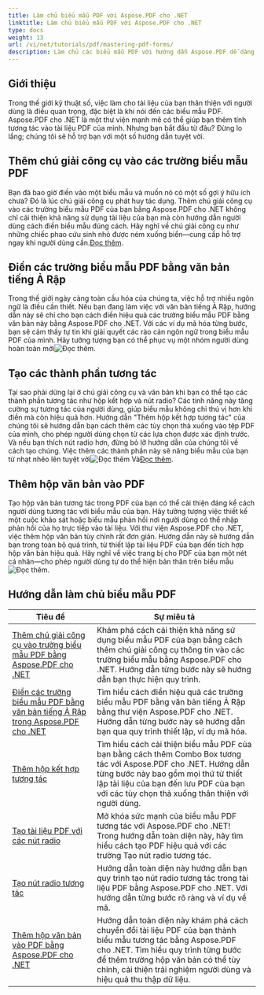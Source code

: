 ```yaml
---
title: Làm chủ biểu mẫu PDF với Aspose.PDF cho .NET
linktitle: Làm chủ biểu mẫu PDF với Aspose.PDF cho .NET
type: docs
weight: 13
url: /vi/net/tutorials/pdf/mastering-pdf-forms/
description: Làm chủ các biểu mẫu PDF với hướng dẫn Aspose.PDF dễ dàng cho .NET của chúng tôi. Học cách thêm chú giải công cụ, điền trường và tạo các thành phần tương tác.
---
```

## Giới thiệu

Trong thế giới kỹ thuật số, việc làm cho tài liệu của bạn thân thiện với người dùng là điều quan trọng, đặc biệt là khi nói đến các biểu mẫu PDF. Aspose.PDF cho .NET là một thư viện mạnh mẽ có thể giúp bạn thêm tính tương tác vào tài liệu PDF của mình. Nhưng bạn bắt đầu từ đâu? Đừng lo lắng; chúng tôi sẽ hỗ trợ bạn với một số hướng dẫn tuyệt vời.

## Thêm chú giải công cụ vào các trường biểu mẫu PDF

 Bạn đã bao giờ điền vào một biểu mẫu và muốn nó có một số gợi ý hữu ích chưa? Đó là lúc chú giải công cụ phát huy tác dụng. Thêm chú giải công cụ vào các trường biểu mẫu PDF của bạn bằng Aspose.PDF cho .NET không chỉ cải thiện khả năng sử dụng tài liệu của bạn mà còn hướng dẫn người dùng cách điền biểu mẫu đúng cách. Hãy nghĩ về chú giải công cụ như những chiếc phao cứu sinh nhỏ được ném xuống biển—cung cấp hỗ trợ ngay khi người dùng cần.[Đọc thêm](./adding-tooltips-to-pdf-form-fields/).

## Điền các trường biểu mẫu PDF bằng văn bản tiếng Ả Rập

Trong thế giới ngày càng toàn cầu hóa của chúng ta, việc hỗ trợ nhiều ngôn ngữ là điều cần thiết. Nếu bạn đang làm việc với văn bản tiếng Ả Rập, hướng dẫn này sẽ chỉ cho bạn cách điền hiệu quả các trường biểu mẫu PDF bằng văn bản này bằng Aspose.PDF cho .NET. Với các ví dụ mã hóa từng bước, bạn sẽ cảm thấy tự tin khi giải quyết các rào cản ngôn ngữ trong biểu mẫu PDF của mình. Hãy tưởng tượng bạn có thể phục vụ một nhóm người dùng hoàn toàn mới![Đọc thêm](./fill-pdf-form-fields-with-arabic-text/).

## Tạo các thành phần tương tác

 Tại sao phải dừng lại ở chú giải công cụ và văn bản khi bạn có thể tạo các thành phần tương tác như hộp kết hợp và nút radio? Các tính năng này tăng cường sự tương tác của người dùng, giúp biểu mẫu không chỉ thú vị hơn khi điền mà còn hiệu quả hơn. Hướng dẫn "Thêm hộp kết hợp tương tác" của chúng tôi sẽ hướng dẫn bạn cách thêm các tùy chọn thả xuống vào tệp PDF của mình, cho phép người dùng chọn từ các lựa chọn được xác định trước. Và nếu bạn thích nút radio hơn, đừng bỏ lỡ hướng dẫn của chúng tôi về cách tạo chúng. Việc thêm các thành phần này sẽ nâng biểu mẫu của bạn từ nhạt nhẽo lên tuyệt vời![Đọc thêm](./add-interactive-combo-boxes/) Và[Đọc thêm](./create-interactive-radio-buttons/).


## Thêm hộp văn bản vào PDF

Tạo hộp văn bản tương tác trong PDF của bạn có thể cải thiện đáng kể cách người dùng tương tác với biểu mẫu của bạn. Hãy tưởng tượng việc thiết kế một cuộc khảo sát hoặc biểu mẫu phản hồi nơi người dùng có thể nhập phản hồi của họ trực tiếp vào tài liệu. Với thư viện Aspose.PDF cho .NET, việc thêm hộp văn bản tùy chỉnh rất đơn giản. Hướng dẫn này sẽ hướng dẫn bạn trong toàn bộ quá trình, từ thiết lập tài liệu PDF của bạn đến tích hợp hộp văn bản hiệu quả. Hãy nghĩ về việc trang bị cho PDF của bạn một nét cá nhân—cho phép người dùng tự do thể hiện bản thân trên biểu mẫu![Đọc thêm](./adding-text-boxes/).

## Hướng dẫn làm chủ biểu mẫu PDF
| Tiêu đề | Sự miêu tả |
| --- | --- | 
| [Thêm chú giải công cụ vào trường biểu mẫu PDF bằng Aspose.PDF cho .NET](./adding-tooltips-to-pdf-form-fields/) | Khám phá cách cải thiện khả năng sử dụng biểu mẫu PDF của bạn bằng cách thêm chú giải công cụ thông tin vào các trường biểu mẫu bằng Aspose.PDF cho .NET. Hướng dẫn từng bước này sẽ hướng dẫn bạn thực hiện quy trình. |  
| [Điền các trường biểu mẫu PDF bằng văn bản tiếng Ả Rập trong Aspose.PDF cho .NET](./fill-pdf-form-fields-with-arabic-text/) | Tìm hiểu cách điền hiệu quả các trường biểu mẫu PDF bằng văn bản tiếng Ả Rập bằng thư viện Aspose.PDF cho .NET. Hướng dẫn từng bước này sẽ hướng dẫn bạn qua quy trình thiết lập, ví dụ mã hóa. |  
| [Thêm hộp kết hợp tương tác](./add-interactive-combo-boxes/) | Tìm hiểu cách cải thiện biểu mẫu PDF của bạn bằng cách thêm Combo Box tương tác với Aspose.PDF cho .NET. Hướng dẫn từng bước này bao gồm mọi thứ từ thiết lập tài liệu của bạn đến lưu PDF của bạn với các tùy chọn thả xuống thân thiện với người dùng. |  
| [Tạo tài liệu PDF với các nút radio](./creating-pdf-document-with-radio-buttons/) | Mở khóa sức mạnh của biểu mẫu PDF tương tác với Aspose.PDF cho .NET! Trong hướng dẫn toàn diện này, hãy tìm hiểu cách tạo PDF hiệu quả với các trường Tạo nút radio tương tác. |  
| [Tạo nút radio tương tác](./create-interactive-radio-buttons/) | Hướng dẫn toàn diện này hướng dẫn bạn quy trình tạo nút radio tương tác trong tài liệu PDF bằng Aspose.PDF cho .NET. Với hướng dẫn từng bước rõ ràng và ví dụ về mã. |  
| [Thêm hộp văn bản vào PDF bằng Aspose.PDF cho .NET](./adding-text-boxes/) | Hướng dẫn toàn diện này khám phá cách chuyển đổi tài liệu PDF của bạn thành biểu mẫu tương tác bằng Aspose.PDF cho .NET. Tìm hiểu quy trình từng bước để thêm trường hộp văn bản có thể tùy chỉnh, cải thiện trải nghiệm người dùng và hiệu quả thu thập dữ liệu. |  